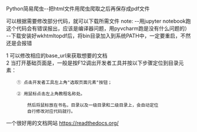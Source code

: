 Python简易爬虫--把html文件用爬虫爬取之后再保存成pdf文件


可以根据需要修改部分代码，就可以下载所需文件
note:
    --用jupyter notebook跑这个代码会有错误报出，应该是编译器问题，用pyvcharm跑是没有什么问题的）
    --下载安装好wkhtmltopdf后，将bin目录加入到系统PATH中，一定要重启，不然还是会报错

1 可以修改相应的base_url来获取想要的文档  
2 当打开基础页面是，一般是按F12调出开发者工具并按以下步骤定位到目录元素：

        ① 点击开发者工具左上角"选取页面元素"按钮；

        ② 用鼠标点击左上角教程名称处。

            然后将鼠标放在书名，目录以及一级目录和二级目录上，会自动定位
            自行修改对应代码就行。
            
一个很好用的文档网站
        https://readthedocs.org/